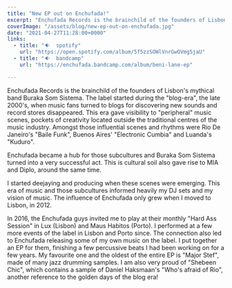 ```yaml
---
title: "New EP out on Enchufada!"
excerpt: "Enchufada Records is the brainchild of the founders of Lisbon's mythical band Buraka Som Sistema..."
coverImage: "/assets/blog/new-ep-out-on-enchufada.jpg"
date: "2021-04-27T11:28:00+0000"
links:
  - title: "🔉  spotify"
    url: "https://open.spotify.com/album/5f5zzSOWlVnrGwOVmg5jaU"
  - title: "🔉  bandcamp"
    url: "https://enchufada.bandcamp.com/album/beni-lane-ep"

---
```


Enchufada Records is the brainchild of the founders of Lisbon's mythical band Buraka Som Sistema. The label started during the "blog-era", the late 2000's, when music fans turned to blogs for discovering new sounds and record stores disappeared. This era gave visibility to "peripheral" music scenes, pockets of creativity located outside the traditional centres of the music industry. Amongst those influential scenes and rhythms were Rio De Janeiro's "Baile Funk", Buenos Aires' "Electronic Cumbia" and Luanda's "Kuduro".

Enchufada became a hub for those subcultures and Buraka Som Sistema turned into a very successful act. This is cultural soil also gave rise to MIA and Diplo, around the same time.

I started deejaying and producing when these scenes were emerging. This era of music and those subcultures informed heavily my DJ sets and my vision of music. The influence of Enchufada only grew when I moved to Lisbon, in 2012.

In 2016, the Enchufada guys invited me to play at their monthly "Hard Ass Session" in Lux (Lisbon) and Maus Habitos (Porto). I performed at a few more events of the label in Lisbon and Porto since. The connection also led to Enchufada releasing some of my own music on the label. I put together an EP for them, finishing a few percussive beats I had been working on for a few years. My favourite one and the oldest of the entire EP is "Major Stef", made of many jazz drumming samples. I am also very proud of "Shebeen Chic", which contains a sample of Daniel Haksmaan's "Who's afraid of Rio", another reference to the golden days of the blog era!
